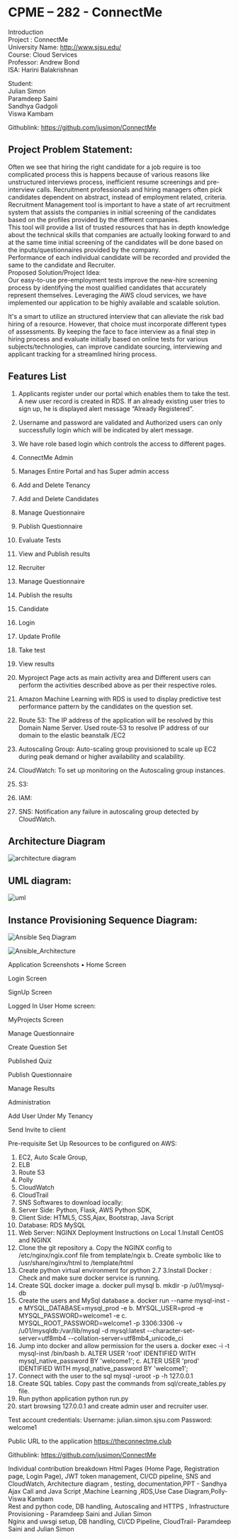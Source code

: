 # CPME – 282 - ConnectMe
Introduction  
Project : ConnectMe  
University Name: http://www.sjsu.edu/  
Course: Cloud Services  
Professor: Andrew Bond  
ISA: Harini Balakrishnan  

Student:  
Julian Simon  
Paramdeep Saini  
Sandhya Gadgoli  
Viswa Kambam  

Githublink: https://github.com/jusimon/ConnectMe

## Project Problem Statement:  
Often we see that hiring the right candidate for a job require is too complicated process this is happens because of various reasons like unstructured interviews process, inefficient resume screenings and pre-interview calls. Recruitment professionals and hiring managers often pick candidates dependent on abstract, instead of employment related, criteria.  
Recruitment Management tool is important to have a state of art recruitment system that assists the companies in initial screening of the candidates based on the profiles provided by the different companies.    
This tool will provide a list of trusted resources that has in depth knowledge about the technical skills that companies are actually looking forward to and at the same time initial screening of the candidates will be done based on the inputs/questionnaires provided by the company.    
Performance of each individual candidate will be recorded and provided the same to the candidate and Recruiter.  
Proposed Solution/Project Idea:  
Our easy-to-use pre-employment tests improve the new-hire screening process by identifying the most qualified candidates that accurately represent themselves. Leveraging the AWS cloud services, we have implemented our application to be highly available and scalable solution.  

It's a smart to utilize an structured interview that can alleviate the risk bad hiring of a resource. However, that choice must incorporate different types of assessments. By keeping the face to face interview as a final step in hiring process and evaluate initially based on online tests for various subjects/technologies, can improve candidate sourcing, interviewing and applicant tracking for a streamlined hiring process.
## Features List 
1.	Applicants register under our portal which enables them to take the test. A new user record is created in RDS. If an already existing user tries to sign up, he is displayed alert message “Already Registered”.
2.	Username and password are validated and Authorized users can only successfully login which will be indicated by alert message. 
3.	We have role based login which controls the access to different pages.
1.	ConnectMe Admin
1.	Manages Entire Portal and has Super admin access
2.	Add and Delete Tenancy
3.	Add and Delete Candidates
4.	Manage Questionnaire
5.	Publish Questionnaire 
6.	Evaluate Tests
7.	View and Publish results 
2.	Recruiter
1.	Manage Questionnaire
2.	Publish the results
3.	Candidate
1.	Login
2.	Update Profile
3.	Take test
4.	View results

4.	Myproject Page acts as main activity area and Different users can perform the activities described above as per their respective roles. 
5.	Amazon Machine Learning with RDS is used to display predictive test performance pattern by the candidates on the question set.
6.	Route 53: The IP address of the application will be resolved by this Domain Name Server. Used route-53 to resolve IP address of our domain to the elastic beanstalk /EC2
7.	Autoscaling Group: Auto-scaling group provisioned to scale up EC2 during peak demand or higher availability and scalability. 
8.	CloudWatch: To set up monitoring on the Autoscaling group instances.
9.	S3:
10.	IAM:  
11.	SNS: Notification any failure in autoscaling group detected by CloudWatch.



## Architecture Diagram
 ![architecture diagram](https://user-images.githubusercontent.com/42687217/57663128-8dc50b80-75a7-11e9-9e20-50d40aacce2d.png)

## UML diagram:
 ![uml](https://user-images.githubusercontent.com/42687217/57663116-7f76ef80-75a7-11e9-8b0d-e22541960a6b.png)


## Instance Provisioning Sequence Diagram:  
![Ansible Seq Diagram](https://user-images.githubusercontent.com/42687217/57663069-43dc2580-75a7-11e9-87df-33e0fa838991.jpg)

![Ansible_Architecture](https://user-images.githubusercontent.com/42687217/57663204-e5637700-75a7-11e9-993b-ad78a7b14298.png)


Application Screenshots
•	Home Screen 
 










Login Screen 
 











SignUp Screen
 
 
  
 
 
Logged In User Home screen:
  
MyProjects Screen
 
Manage Questionnaire










Create Question Set
 
 
 
Published Quiz
 
 
Publish Questionnaire

Manage Results















Administration
 






Add User Under My Tenancy
 
 
Send Invite to client
 















 
 



Pre-requisite Set Up
Resources to be configured on AWS:
1.	EC2, Auto Scale Group, 
2.	ELB
3.	Route 53
4. Polly
5.	CloudWatch
6.	CloudTrail
7.	SNS
Softwares to download locally:
1.	Server Side: Python, Flask, AWS Python SDK, 
2.	Client Side: HTML5, CSS,Ajax, Bootstrap, Java Script
3.	Database: RDS MySQL
4.	Web Server: NGINX
Deployment Instructions on Local
1.Install CentOS and NGINX 
2. Clone the git repository
a.	Copy the NGINX config to /etc/nginx/ngix.conf file from template/ngix
b.	Create symbolic like to /usr/share/nginx/html to <user ws>/template/html
3. Create python virtual environment for python 2.7
3.Install Docker : Check and make sure docker service is running.
4. Create SQL docker image
a.	docker pull mysql
b.	mkdir -p /u01/mysql-db
5. Create the users and MySql database 
a.	docker run --name mysql-inst -e MYSQL_DATABASE=mysql_prod -e
b.	MYSQL_USER=prod -e MYSQL_PASSWORD=welcome1 -e
c.	MYSQL_ROOT_PASSWORD=welcome1 -p 3306:3306 -v /u01/mysqldb:/var/lib/mysql -d mysql:latest --character-set-server=utf8mb4 --collation-server=utf8mb4_unicode_ci
5.	Jump into docker and allow permission for the users
a.	docker exec -i -t mysql-inst /bin/bash
b.	ALTER USER 'root' IDENTIFIED WITH mysql_native_password BY 'welcome1';
c.	ALTER USER 'prod' IDENTIFIED WITH mysql_native_password BY 'welcome1';
7. Connect with the user to the sql
mysql -uroot -p -h 127.0.0.1
8. Create SQL tables. Copy past the commands from sql/create_tables.py file.
9. Run python application
  	python run.py
10. start browsing 127.0.0.1 and create admin user and recruiter user.



Test account credentials: 
Username: julian.simon.sjsu.com
Password: welcome1

Public URL to the application
https://theconnectme.club


Githublink: https://github.com/jusimon/ConnectMe


Individual contribution breakdown
Html Pages (Home Page, Registration page, Login Page), JWT token management, CI/CD pipeline, SNS and CloudWatch, Architecture diagram , testing, documentation,PPT - Sandhya  
Ajax Call and Java Script ,Machine Learning ,RDS,Use Case Diagram,Polly- Viswa Kambam  
Rest and python code, DB handling, Autoscaling and HTTPS , Infrastructure Provisioning - Paramdeep Saini and Julian Simon  
Nginx and uwsgi setup, DB handling, CI/CD Pipeline, CloudTrail- Paramdeep Saini and Julian Simon  




